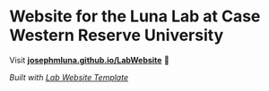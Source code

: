 
# Website for the Luna Lab at Case Western Reserve University

Visit **[josephmluna.github.io/LabWebsite](https://josephmluna.github.io/LabWebsite)** 🚀

_Built with [Lab Website Template](https://greene-lab.gitbook.io/lab-website-template-docs)_
